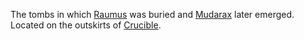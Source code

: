 The tombs in which [Raumus](../Personae/Raumus.md) was buried and [Mudarax](../Personae/Mudarax.md) later emerged. <br> 
Located on the outskirts of [Crucible](Crucible.md). 

